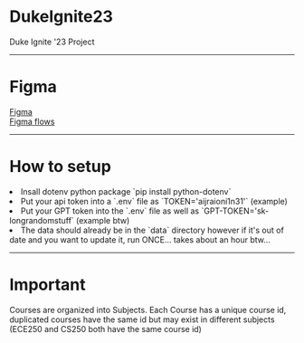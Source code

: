 # DukeIgnite23
Duke Ignite '23 Project
<hr/>

# Figma
[Figma](https://www.figma.com/proto/cHN8oIraDw9OTeEUBZiWrY/Classy?page-id=0%3A1&node-id=1-2&viewport=-4%2C303%2C0.36&scaling=scale-down&starting-point-node-id=1%3A2&show-proto-sidebar=1) <br>
[Figma flows](https://www.figma.com/file/cHN8oIraDw9OTeEUBZiWrY/Classy?node-id=0-1&t=Yam4MUVYKwN4Gemq-0)
<hr/>

# How to setup
<li> Insall dotenv python package `pip install python-dotenv`
<li> Put your api token into a `.env` file as `TOKEN='aijraioni1n31'` (example)
<li> Put your GPT token into the `.env` file as well as `GPT-TOKEN='sk-longrandomstuff` (example btw)
<li> The data should already be in the `data` directory however if it's out of date and you want to update it, run ONCE... takes about an hour btw...
<hr/>

# Important
Courses are organized into Subjects. Each Course has a unique course id, duplicated courses have the same id but may exist in different subjects (ECE250 and CS250 both have the same course id)
